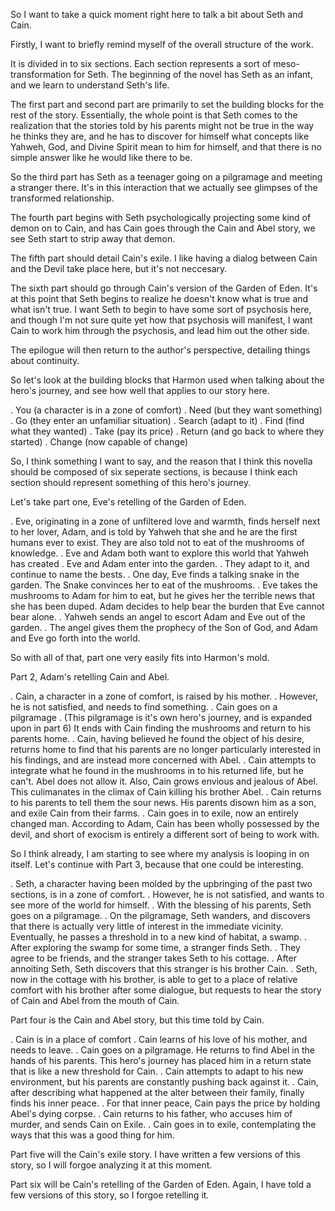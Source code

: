 So I want to take a quick moment right here to talk a bit about Seth and Cain.

Firstly, I want to briefly remind myself of the overall structure of the work.

It is divided in to six sections. Each section represents a sort of
meso-transformation for Seth. The beginning of the novel has Seth as an infant,
and we learn to understand Seth's life.

The first part and second part are primarily to set the building blocks for the
rest of the story. Essentially, the whole point is that Seth comes to the
realization that the stories told by his parents might not be true in the way
he thinks they are, and he has to discover for himself what concepts like
Yahweh, God, and Divine Spirit mean to him for himself, and that there is no
simple answer like he would like there to be.

So the third part has Seth as a teenager going on a pilgramage and meeting a
stranger there. It's in this interaction that we actually see glimpses of the
transformed relationship.

The fourth part begins with Seth psychologically projecting some kind of demon
on to Cain, and has Cain goes through the Cain and Abel story, we see Seth
start to strip away that demon.

The fifth part should detail Cain's exile. I like having a dialog between Cain
and the Devil take place here, but it's not neccesary.

The sixth part should go through Cain's version of the Garden of Eden. It's at
this point that Seth begins to realize he doesn't know what is true and what
isn't true. I want Seth to begin to have some sort of psychosis here, and
though I'm not sure quite yet how that psychosis will manifest, I want Cain to
work him through the psychosis, and lead him out the other side.

The epilogue will then return to the author's perspective, detailing things
about continuity.

So let's look at the building blocks that Harmon used when talking about the
hero's journey, and see how well that applies to our story here.

. You (a character is in a zone of comfort)
. Need (but they want something)
. Go (they enter an unfamiliar situation)
. Search (adapt to it)
. Find (find what they wanted)
. Take (pay its price)
. Return (and go back to where they started)
. Change (now capable of change)

So, I think something I want to say, and the reason that I think this novella
should be composed of six seperate sections, is because I think each section
should represent something of this hero's journey.

Let's take part one, Eve's retelling of the Garden of Eden.

. Eve, originating in a zone of unfiltered love and warmth, finds herself next to
her lover, Adam, and is told by Yahweh that she and he are the first humans
ever to exist. They are also told not to eat of the mushrooms of knowledge.
. Eve and Adam both want to explore this world that Yahweh has created
. Eve and Adam enter into the garden.
. They adapt to it, and continue to name the bests.
. One day, Eve finds a talking snake in the garden. The Snake convinces her to
eat of the mushrooms.
. Eve takes the mushrooms to Adam for him to eat, but he gives her the terrible
news that she has been duped. Adam decides to help bear the burden that Eve
cannot bear alone.
. Yahweh sends an angel to escort Adam and Eve out of the garden.
. The angel gives them the prophecy of the Son of God, and Adam and Eve go forth
into the world.

So with all of that, part one very easily fits into Harmon's mold.

Part 2, Adam's retelling Cain and Abel.

. Cain, a character in a zone of comfort, is raised by his mother.
. However, he is not satisfied, and needs to find something.
. Cain goes on a pilgramage
. (This pilgramage is it's own hero's journey, and is expanded upon in part 6)
It ends with Cain finding the mushrooms and return to his parents home.
. Cain, having believed he found the object of his desire, returns home to find
that his parents are no longer particularly interested in his findings, and are
instead more concerned with Abel.
. Cain attempts to integrate what he found in the mushrooms in to his returned
life, but he can't. Abel does not allow it. Also, Cain grows envious and
jealous of Abel. This culimanates in the climax of Cain killing his brother
Abel.
. Cain returns to his parents to tell them the sour news. His parents disown
him as a son, and exile Cain from their farms.
. Cain goes in to exile, now an entirely changed man. According to Adam, Cain
has been wholly possessed by the devil, and short of exocism is entirely a
different sort of being to work with.

So I think already, I am starting to see where my analysis is looping in on
itself. Let's continue with Part 3, because that one could be interesting.

. Seth, a character having been molded by the upbringing of the past two
sections, is in a zone of comfort.
. However, he is not satisfied, and wants to see more of the world for himself.
. With the blessing of his parents, Seth goes on a pilgramage.
. On the pilgramage, Seth wanders, and discovers that there is actually very
little of interest in the immediate vicinity. Eventually, he passes a threshold
in to a new kind of habitat, a swamp.
. After exploring the swamp for some time, a stranger finds Seth.
. They agree to be friends, and the stranger takes Seth to his cottage.
. After annoiting Seth, Seth discovers that this stranger is his brother Cain.
. Seth, now in the cottage with his brother, is able to get to a place of
relative comfort with his brother after some dialogue, but requests to hear the
story of Cain and Abel from the mouth of Cain.

Part four is the Cain and Abel story, but this time told by Cain.

. Cain is in a place of comfort
. Cain learns of his love of his mother, and needs to leave.
. Cain goes on a pilgramage. He returns to find Abel in the hands of his
parents. This hero's journey has placed him in a return state that is like a
new threshold for Cain.
. Cain attempts to adapt to his new environment, but his parents are constantly
pushing back against it.
. Cain, after describing what happened at the alter between their family,
finally finds his inner peace.
. For that inner peace, Cain pays the price by holding Abel's dying corpse.
. Cain returns to his father, who accuses him of murder, and sends Cain on
Exile.
. Cain goes in to exile, contemplating the ways that this was a good thing for
him.

Part five will the Cain's exile story. I have written a few versions of this
story, so I will forgoe analyzing it at this moment.

Part six will be Cain's retelling of the Garden of Eden. Again, I have told a
few versions of this story, so I forgoe retelling it.
